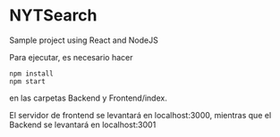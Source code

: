 # NYTSearch
Sample project using React and NodeJS

Para ejecutar, es necesario hacer 
```
npm install
npm start
```

en las carpetas Backend y Frontend/index.

El servidor de frontend se levantará en localhost:3000, mientras que el Backend se levantará en localhost:3001

